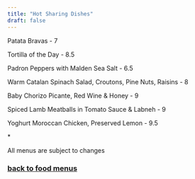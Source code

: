 ```yaml
---
title: "Hot Sharing Dishes"
draft: false
---
```

<!-- Hot Sharing Dishes tile -->
<div class="tile food-menu-tile">
  <p>Patata Bravas - 7</p>
  <p>Tortilla of the Day - 8.5</p>
  <p>Padron Peppers with Malden Sea Salt - 6.5</p>
  <p>Warm Catalan Spinach Salad, Croutons, Pine Nuts, Raisins - 8</p>
  <p>Baby Chorizo Picante, Red Wine & Honey - 9</p>
  <p>Spiced Lamb Meatballs in Tomato Sauce & Labneh - 9</p>
  <p>Yoghurt Moroccan Chicken, Preserved Lemon - 9.5</p>
  <p>*</p>
  <p>All menus are subject to changes</p>
  <a href="/food-menus"><h3>back to food menus</h3></a>
</div>

